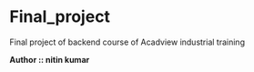 # Final_project
Final project of backend course of Acadview industrial training

**Author :: nitin kumar**

